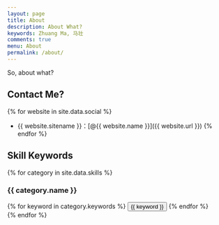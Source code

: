 ```yaml
---
layout: page
title: About
description: About What?
keywords: Zhuang Ma, 马壮
comments: true
menu: About
permalink: /about/
---
```


So, about what?


## Contact Me?

{% for website in site.data.social %}
* {{ website.sitename }}：[@{{ website.name }}]({{ website.url }})
{% endfor %}

## Skill Keywords

{% for category in site.data.skills %}
### {{ category.name }}
<div class="btn-inline">
{% for keyword in category.keywords %}
<button class="btn btn-outline" type="button">{{ keyword }}</button>
{% endfor %}
</div>
{% endfor %}
